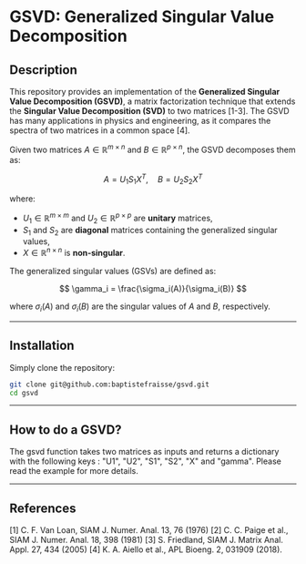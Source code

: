 # **GSVD: Generalized Singular Value Decomposition**  

## **Description**  
This repository provides an implementation of the **Generalized Singular Value Decomposition (GSVD)**, a matrix factorization technique that extends the **Singular Value Decomposition (SVD)** to two matrices [1-3]. The GSVD has many applications in physics and engineering, as it compares the spectra of two matrices in a common space [4].  

Given two matrices $A \in \mathbb{R}^{m \times n}$ and $B \in \mathbb{R}^{p \times n}$, the GSVD decomposes them as:  

$$
A = U_1 S_1 X^{T}, \quad B = U_2 S_2 X^{T}
$$

where:  
- $U_1 \in \mathbb{R}^{m \times m}$ and $U_2 \in \mathbb{R}^{p \times p}$ are **unitary** matrices,  
- $S_1$ and $S_2$ are **diagonal** matrices containing the generalized singular values,  
- $X \in \mathbb{R}^{n \times n}$ is **non-singular**.  

The generalized singular values (GSVs) are defined as:  

$$
\gamma_i = \frac{\sigma_i(A)}{\sigma_i(B)}
$$

where $\sigma_i(A)$ and $\sigma_i(B)$ are the singular values of $A$ and $B$, respectively.  

---

## **Installation**  
Simply clone the repository:  
```bash
git clone git@github.com:baptistefraisse/gsvd.git
cd gsvd
```
---

## **How to do a GSVD?**  
The gsvd function takes two matrices as inputs and returns a dictionary with the following keys : "U1", "U2", "S1", "S2", "X" and "gamma". 
Please read the example for more details.

---

## **References**  

[1] C. F. Van Loan, SIAM J. Numer. Anal. 13, 76 (1976)
[2] C. C. Paige et al., SIAM J. Numer. Anal. 18, 398 (1981)
[3] S. Friedland, SIAM J. Matrix Anal. Appl. 27, 434 (2005)
[4] K. A. Aiello et al., APL Bioeng. 2, 031909 (2018).